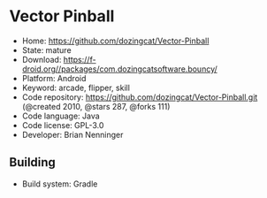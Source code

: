 # Vector Pinball

- Home: https://github.com/dozingcat/Vector-Pinball
- State: mature
- Download: https://f-droid.org//packages/com.dozingcatsoftware.bouncy/
- Platform: Android
- Keyword: arcade, flipper, skill
- Code repository: https://github.com/dozingcat/Vector-Pinball.git (@created 2010, @stars 287, @forks 111)
- Code language: Java
- Code license: GPL-3.0
- Developer: Brian Nenninger

## Building

- Build system: Gradle
